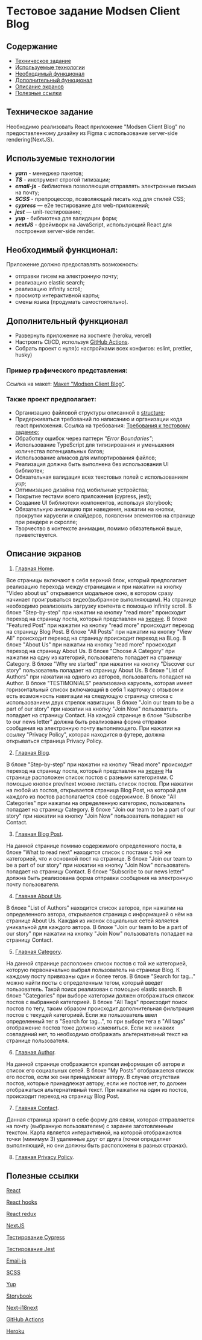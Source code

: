 # Tестовое задание Modsen Client Blog


## Содержание

- [Техническое задание](#Техническое-задание)
- [Используемые технологии](#Используемые-технологии)
- [Необходимый функционал](#Необходимый-функционал)
- [Дополнительный функционал](#Дополнительный-функционал)
- [Описание экранов](#Описание-экранов)
- [Полезные ссылки](#Полезные-ссылки)


## Техническое задание

Необходимо реализовать React приложение "Modsen Client Blog" по предоставленному дизайну из Figma
с использование server-side rendering(NextJS).


## Используемые технологии

- **_yarn_** - менеджер пакетов;
- **_TS_** - инструмент строгой типизации;
- **_email-js_** - библиотека позволяющая отправлять электронные письма на почту;
- **_SCSS_** - препроцессор, позволяющий писать код для стилей CSS;
- ***cypress*** — e2e тестирование для web-приложений;
- ***jest*** — unit-тестирование;
- **_yup_** - библиотека для валидации форм;
- **_nextJS_** - фреймворк на JavaScript, использующий React для построения server-side render.

## Необходимый функционал:

Приложение должно предоставлять возможность:

- отправки писем на электронную почту;
- реализацию elastic search;
- реализацию infinity scroll;
- просмотр интерактивной карты;
- смены языка (продумать самостоятельно).


## Дополнительный функционал

- Развернуть приложение на хостинге (heroku, vercel)
- Настроить CI/CD, используя [GitHub Actions](https://github.com/features/actions).
- Собрать проект с нуля(с настройками всех конфигов: eslint, prettier, husky)


### Пример графического представления:

Ссылка на макет: [Макет "Modsen Client Blog"](<https://www.figma.com/file/fhmK69xjYdFpfoVhY7t6u1/Client-Blog-Modsen-Template?node-id=0%3A1&t=FIUQOCF7mw0vjeF8-0>).


### Также проект предполагает:

- Организацию файловой структуры описанной в [structure](https://github.com/mkrivel/structure);
- Придерживаться требований по написанию и организации кода react приложения. Ссылка на требования: [Требования к тестовому заданию](https://github.com/annaprystavka/requirements);
- Обработку ошибок через паттерн _"Error Boundaries"_;
- Использование TypeScript для типизирования и уменьшения количества потенциальных багов;
- Использование алиасов для импортирования файлов;
- Реализация должна быть выполнена без использования UI библиотек;
- Обязательная валидация всех текстовых полей с использованием _yup_;
- Оптимизацию дизайна под мобильные устройства;
- Покрытие тестами всего приложения (cypress, jest);
- Создание UI библиотеки компонентов, используя storybook;
- Обязательную анимацию при наведения, нажатии на кнопки, прокрутки карусели и слайдеров, появлении элементов на странице при рендере и скролле;
- Творчество в контексте анимации, помимо обязательной выше, приветствуется.


## Описание экранов

1. [Главная Home](<https://www.figma.com/file/fhmK69xjYdFpfoVhY7t6u1/Client-Blog-Modsen-Template?node-id=2%3A509&t=5YoUOACNZ3dRVibl-0>).

Все страницы включают в себя верхний блок, который предполагает реализацию перехода между страницами и при нажатии на кнопку "Video about us" открывается модальное окно, в котором сразу начинает проигрываться видео(выбранное выполняющим).
На странице необходимо реализовать загрузку контента с помощью infinity scroll.
В блоке "Step-by-step" при нажатии на кнопку "read more" происходит переход на страницу поста, который представлен на [экране](https://www.figma.com/file/fhmK69xjYdFpfoVhY7t6u1/Client-Blog-Modse-Template?node-id=14%3A919&t=5YoUOACNZ3dRVibl-0).
В блоке "Featured Post" при нажатии на кнопку "read more" происходит переход на страницу Blog Post.
В блоке "All Posts" при нажатии на кнопку "View All" происходит переход на страницу происходит переход на BLog.
В блоке "About Us" при нажатии на кнопку "read more" происходит переход на страницу About Us.
В блоке "Choose A Category" при нажатии на одну из категорий, пользователь попадает на страницу Category.
В блоке "Why we started" при нажатии на кнопку "Discover our story" пользователь попадает на страницу About Us.
В блоке "List of Authors" при нажатии на одного из авторов, пользователь попадает на Author.
В блоке "TESTIMONIALS" реализована карусель, которая имеет горизонтальный список включающий в себя 1 карточку с отзывом и есть возможность навигации на следующую страницу списка с использованием двух стрелок навигации.
В блоке "Join our team to be a part of our story" при нажатии на кнопку "Join Now" пользователь попадает на страницу Contact.
На каждой странице в блоке "Subscribe to our news letter" должна быть реализована форма отправки сообщения на электронную почту выполняющего.
При нажатии на ссылку "Privacy Policy", которая находится в футере, должна открываться страница Privacy Policy.


2. [Главная Blog](<https://www.figma.com/file/fhmK69xjYdFpfoVhY7t6u1/Client-Blog-Modsen-Template?node-id=14%3A738&t=5YoUOACNZ3dRVibl-0>).

В блоке "Step-by-step" при нажатии на кнопку "Read more" происходит переход на страницу поста, который представлен на [экране](https://www.figma.com/file/fhmK69xjYdFpfoVhY7t6u1/Client-Blog?node-id=2%3A323&t=mb2rG2iYAU6MVs3n-0)
На странице расположен список постов с разными категориями. С помощью кнопок prev/next можно листать список постов.
При нажатии на любой из постов, открывается страница Blog Post, на которой для каждого из постов располагается своё содержимое.
В блоке "All Categories" при нажатии на определенную категорию, пользователь попадает на страницу Category.
В блоке "Join our team to be a part of our story" при нажатии на кнопку "Join Now" пользователь попадает на Contact.


3. [Главная Blog Post](<https://www.figma.com/file/fhmK69xjYdFpfoVhY7t6u1/Client-Blog-Modsen-Template?node-id=14%3A919&t=5YoUOACNZ3dRVibl-0>).

На данной странице помимо содержимого определенного поста, в блоке "What to read next" находится список с постами с той же категорией, что и основной пост на странице.
В блоке "Join our team to be a part of our story" при нажатии на кнопку "Join Now" пользователь попадает на страницу Contact.
В блоке "Subscribe to our news letter" должна быть реализована форма отправки сообщения на электронную почту пользователя.

4. [Главная About Us](<https://www.figma.com/file/fhmK69xjYdFpfoVhY7t6u1/Client-Blog-Modsen-Template?node-id=14%3A1045&t=5YoUOACNZ3dRVibl-0>).

В блоке "List of Authors" находится список авторов, при нажатии на определенного автора, открывается страница с информацией о нём на странице About Us.
Каждая из иконок социальных сетей является уникальной для каждого автора.
В блоке "Join our team to be a part of our story" при нажатии на кнопку "Join Now" пользователь попадает на страницу Contact.

5. [Главная Category](<https://www.figma.com/file/fhmK69xjYdFpfoVhY7t6u1/Client-Blog-Modsen-Template?node-id=14%3A1304&t=5YoUOACNZ3dRVibl-0>).

На данной странице расположен список постов с той же категорией, которую первоначально выбрал пользователь на странице Blog.
К каждому посту привязаны один и более тегов. В блоке "Search for tag..." можно найти посты с определенным тегом, который введет пользователь.
Такой поиск реализован с помощью elastic search. В блоке "Categories" при выборе категории должен отображаться список постов с выбранной категорией.
В блоке "All Tags" происходит поиск постов по тегу, таким образом происходит дополнительная фильтрация постов с текущей категорией.
Если же пользователь ввел определенный тег в "Search for tag...", то при выборе тега в "All tags" отображение постов тоже должно измениться.
Если же никаких совпадений нет, то необходимо отображать альтернативный текст на странице пользователя.

6. [Главная Author](<https://www.figma.com/file/fhmK69xjYdFpfoVhY7t6u1/Client-Blog-Modsen-Template?node-id=14%3A1483&t=5YoUOACNZ3dRVibl-0>).

На данной странице отображается краткая информация об авторе и список его социальных сетей.
В блоке "My Posts" отображается список его постов, если же они принадлежат автору.
В случае отсутствия постов, которые принадлежат автору, если же постов нет, то должен отображаться альтернативный текст.
При нажатии на один из постов, происходит переход на страницу Blog Post.

7. [Главная Contact](<https://www.figma.com/file/fhmK69xjYdFpfoVhY7t6u1/Client-Blog-Modsen-Template?node-id=14%3A1581&t=5YoUOACNZ3dRVibl-0>).


Данная страница хранит в себе форму для связи, которая отправляется на почту (выбранную пользователем) с заранее заготовленным текстом.
Карта является интерактивной, на которой отображаются точки (минимум 3) удаленные друг от друга (точки определяет выполняющий, но они должны быть расположены в разных странах).


8. [Главная Privacy Policy](<https://www.figma.com/file/fhmK69xjYdFpfoVhY7t6u1/Client-Blog-Modsen-Template?node-id=14%3A1678&t=5YoUOACNZ3dRVibl-0>).



## Полезные ссылки

[React](https://reactjs.org/docs/getting-started.html)

[React hooks](https://reactjs.org/docs/hooks-intro.html)

[React redux](https://react-redux.js.org/introduction/quick-start)

[NextJS](https://nextjs.org/docs)

[Тестирование Cypress](https://docs.cypress.io/guides/overview/why-cypress.html#In-a-nutshell)

[Тестирование Jest](https://jestjs.io/ru/docs/getting-started)

[Email-js](https://www.emailjs.com/docs/examples/reactjs/)

[SCSS](https://sass-lang.com/documentation/)

[Yup](https://www.npmjs.com/package/yup)

[Storybook](https://dev.to/iamrishupatel/how-to-create-a-react-component-library-using-storybook-typescript-scss-and-rollup-4pin)

[Next-i18next](https://github.com/i18next/next-i18next)

[GitHub Actions](https://github.com/features/actions)

[Heroku](https://devcenter.heroku.com/articles/heroku-cli)



